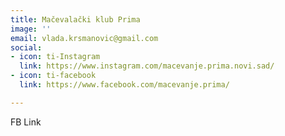 ```yaml
---
title: Mačevalački klub Prima
image: ''
email: vlada.krsmanovic@gmail.com
social:
- icon: ti-Instagram
  link: https://www.instagram.com/macevanje.prima.novi.sad/
- icon: ti-facebook
  link: https://www.facebook.com/macevanje.prima/

---
```

FB Link